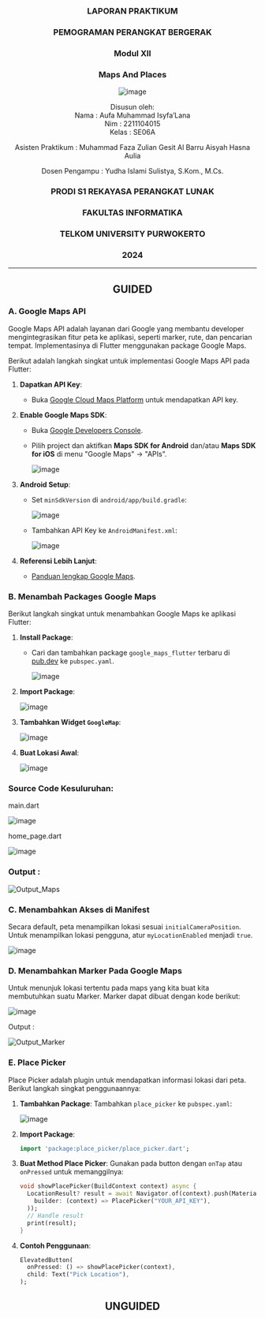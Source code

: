 <div align="center">

### LAPORAN PRAKTIKUM

### PEMOGRAMAN PERANGKAT BERGERAK

### Modul XII
### Maps And Places

![image](https://github.com/user-attachments/assets/2948daec-1e7a-4765-8f23-df638a387c87)

Disusun oleh:  
Nama : Aufa Muhammad Isyfa’Lana  
Nim : 2211104015  
Kelas : SE06A

Asisten Praktikum : 
Muhammad Faza Zulian Gesit Al Barru 
Aisyah Hasna Aulia 

Dosen Pengampu : 
Yudha Islami Sulistya, S.Kom., M.Cs. 

### PRODI S1 REKAYASA PERANGKAT LUNAK  
### FAKULTAS INFORMATIKA  
### TELKOM UNIVERSITY PURWOKERTO  
### 2024

</div>

---
<div align="center">

## GUIDED
</div>

### A. Google Maps API
Google Maps API adalah layanan dari Google yang membantu developer mengintegrasikan fitur peta ke aplikasi, seperti marker, rute, dan pencarian tempat. Implementasinya di Flutter menggunakan package Google Maps.

Berikut adalah langkah singkat untuk implementasi Google Maps API pada Flutter:

1. **Dapatkan API Key**: 
   - Buka [Google Cloud Maps Platform](https://cloud.google.com/maps-platform/) untuk mendapatkan API key.

2. **Enable Google Maps SDK**:
   - Buka [Google Developers Console](https://console.cloud.google.com/).
   - Pilih project dan aktifkan **Maps SDK for Android** dan/atau **Maps SDK for iOS** di menu "Google Maps" → "APIs".

     ![image](https://github.com/user-attachments/assets/573f2511-36e5-46ad-8ebf-f34268ce2fad)


3. **Android Setup**:
   - Set `minSdkVersion` di `android/app/build.gradle`:

     ![image](https://github.com/user-attachments/assets/0204d0f8-d1f3-4f73-a3e6-efb758465a39)

   - Tambahkan API Key ke `AndroidManifest.xml`:

     ![image](https://github.com/user-attachments/assets/152d7432-06cf-4882-90eb-2afabd98f2b5)


4. **Referensi Lebih Lanjut**: 
   - [Panduan lengkap Google Maps](https://developers.google.com/maps/gmp-get-started).

### B. Menambah Packages Google Maps 
Berikut langkah singkat untuk menambahkan Google Maps ke aplikasi Flutter:

1. **Install Package**:
   - Cari dan tambahkan package `google_maps_flutter` terbaru di [pub.dev](https://pub.dev) ke `pubspec.yaml`.

     ![image](https://github.com/user-attachments/assets/e206bb7d-a3a9-409f-a94c-0cda839822cf)


2. **Import Package**:

   ![image](https://github.com/user-attachments/assets/bef2c1d8-d969-477c-9da8-aad4bd873904)

   

4. **Tambahkan Widget `GoogleMap`**:

   ![image](https://github.com/user-attachments/assets/d4690cf2-c53b-4d83-b15b-021665d3574a)


6. **Buat Lokasi Awal**:

   ![image](https://github.com/user-attachments/assets/2347679b-1f5d-4186-bae8-3220822e88a4)


### **Source Code Kesuluruhan**:
   main.dart
   
   ![image](https://github.com/user-attachments/assets/ada01d4f-4cc0-4c72-973a-4f4744dfd548)

   home_page.dart
   
   ![image](https://github.com/user-attachments/assets/d670b9c6-f710-4603-84ff-6dbb50135a9f)
   
### **Output** :
  
  ![Output_Maps ](https://github.com/user-attachments/assets/dea6aafe-41dc-4780-b55e-707021b11fb0)

### C. Menambahkan Akses di Manifest 
Secara default, peta menampilkan lokasi sesuai `initialCameraPosition`. Untuk menampilkan lokasi pengguna, atur `myLocationEnabled` menjadi `true`.

![image](https://github.com/user-attachments/assets/bd4c8180-721e-479f-99c4-9bd038b30c09)

### D. Menambahkan Marker Pada Google Maps
Untuk menunjuk lokasi tertentu pada maps yang kita buat kita membutuhkan suatu Marker. Marker dapat dibuat dengan kode berikut: 

![image](https://github.com/user-attachments/assets/0aa82b37-b738-43ed-8cb3-5b2029e7c2e0)

Output :

![Output_Marker](https://github.com/user-attachments/assets/5d5d0b21-aeee-4aee-9592-75d3575ddaf9)



### E. Place Picker 
Place Picker adalah plugin untuk mendapatkan informasi lokasi dari peta. Berikut langkah singkat penggunaannya:

1. **Tambahkan Package**:
   Tambahkan `place_picker` ke `pubspec.yaml`:

   ![image](https://github.com/user-attachments/assets/cbf6ac04-f736-4056-ab0e-92d3868c6485)


3. **Import Package**:
   ```dart
   import 'package:place_picker/place_picker.dart';
   ```

4. **Buat Method Place Picker**:
   Gunakan pada button dengan `onTap` atau `onPressed` untuk memanggilnya:
   ```dart
   void showPlacePicker(BuildContext context) async {
     LocationResult? result = await Navigator.of(context).push(MaterialPageRoute(
       builder: (context) => PlacePicker("YOUR_API_KEY"),
     ));
     // Handle result
     print(result);
   }
   ```

5. **Contoh Penggunaan**:
   ```dart
   ElevatedButton(
     onPressed: () => showPlacePicker(context),
     child: Text("Pick Location"),
   );
   ```



<div align="center">

## UNGUIDED
</div>
